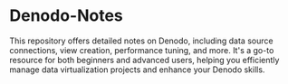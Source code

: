 # Denodo-Notes
This repository offers detailed notes on Denodo, including data source connections, view creation, performance tuning, and more. It's a go-to resource for both beginners and advanced users, helping you efficiently manage data virtualization projects and enhance your Denodo skills.
